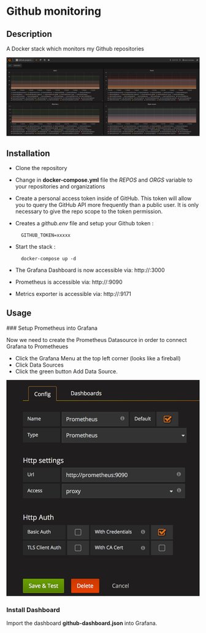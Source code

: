 Github monitoring
=================

## Description

A Docker stack which monitors my Github repositories

![dashboard](dashboard.png)

## Installation

* Clone the repository

* Change in **docker-compose.yml** file the *REPOS* and *ORGS* variable to your repositories and organizations

* Create a personal access token inside of GitHub. This token will allow you to query the GitHub API more frequently than a public user. It is only necessary to give the repo scope to the token permission.

* Creates a *github.env* file and setup your Github token :

        GITHUB_TOKEN=xxxxx

* Start the stack : 

        docker-compose up -d

* The Grafana Dashboard is now accessible via: http://<Host IP Address>:3000

* Prometheus is accessible via: http://<HOST IP address>:9090

* Metrics exporter is accessible via: http://<HOST IP address>:9171


## Usage

### Setup Prometheus into Grafana

Now we need to create the Prometheus Datasource in order to connect Grafana to Prometheues

* Click the Grafana Menu at the top left corner (looks like a fireball)
* Click Data Sources
* Click the green button Add Data Source.

![Grafana source](grafana_add_source.png)

### Install Dashboard

Import the dashboard **github-dashboard.json** into Grafana.

